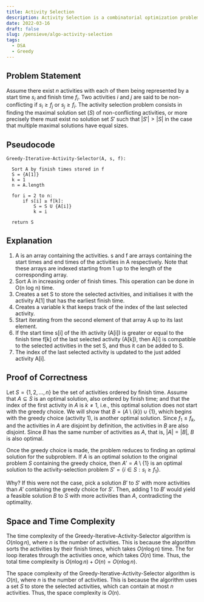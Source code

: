 ```yaml
---
title: Activity Selection
description: Activity Selection is a combinatorial optimization problem concerning the selection of non-conflicting activities to perform within a given time frame, given a set of activities each marked by a start time and finish time.
date: 2022-03-16
draft: false
slug: /pensieve/algo-activity-selection
tags:
  - DSA
  - Greedy
---
```

## Problem Statement

Assume there exist $n$ activities with each of them being represented by a start time $s_{i}$ and finish time $f_{i}$. Two activities $i$ and $j$ are said to be non-conflicting if $s_{i} \geq f_{j}$ or $s_{j} \geq f_{i}$. The activity selection problem consists in finding the maximal solution set $(S)$ of non-conflicting activities, or more precisely there must exist no solution set $S'$ such that $|S'| \gt |S|$ in the case that multiple maximal solutions have equal sizes.

## Pseudocode

```pseudocode
Greedy-Iterative-Activity-Selector(A, s, f): 

  Sort A by finish times stored in f
  S = {A[1]} 
  k = 1
  n = A.length
  
  for i = 2 to n:
      if s[i] ≥ f[k]: 
          S = S U {A[i]}
          k = i
  
  return S
```

## Explanation

1. A is an array containing the activities. s and f are arrays containing the start times and end times of the activities in A respectively. Note that these arrays are indexed starting from 1 up to the length of the corresponding array.
2. Sort A in increasing order of finish times. This operation can be done in O(n log n) time.
3. Creates a set S to store the selected activities, and initialises it with the activity A[1] that has the earliest finish time.
4. Creates a variable k that keeps track of the index of the last selected activity.
5. Start iterating from the second element of that array A up to its last element.
6. If the start time s[i] of the ith activity (A[i]) is greater or equal to the finish time f[k] of the last selected activity (A[k]), then A[i] is compatible to the selected activities in the set S, and thus it can be added to S.
7. The index of the last selected activity is updated to the just added activity A[i].

## Proof of Correctness

Let $S = \{1,2,\ldots,n\}$ be the set of activities ordered by finish time. Assume that $A \subseteq S$ is an optimal solution, also ordered by finish time; and that the index of the first activity in $A$ is $k \neq 1$, i.e., this optimal solution does not start with the greedy choice. We will show that $B = (A \setminus \{k\}) \cup \{1\}$, which begins with the greedy choice (activity 1), is another optimal solution. Since $f_1 \leq f_k$, and the activities in $A$ are disjoint by definition, the activities in $B$ are also disjoint. Since $B$ has the same number of activities as $A$, that is, $|A| = |B|$, $B$ is also optimal.

Once the greedy choice is made, the problem reduces to finding an optimal solution for the subproblem. If $A$ is an optimal solution to the original problem $S$ containing the greedy choice, then $A' = A \setminus \{1\}$ is an optimal solution to the activity-selection problem $S' = \{i \in S : s_i \geq f_1\}$.

Why? If this were not the case, pick a solution $B'$ to $S'$ with more activities than $A'$ containing the greedy choice for $S'$. Then, adding 1 to $B'$ would yield a feasible solution $B$ to $S$ with more activities than $A$, contradicting the optimality.

## Space and Time Complexity

The time complexity of the Greedy-Iterative-Activity-Selector algorithm is $O(n \log n)$, where $n$ is the number of activities. This is because the algorithm sorts the activities by their finish times, which takes $O(n \log n)$ time. The for loop iterates through the activities once, which takes $O(n)$ time. Thus, the total time complexity is $O(n \log n) + O(n) = O(n \log n)$.

The space complexity of the Greedy-Iterative-Activity-Selector algorithm is $O(n)$, where $n$ is the number of activities. This is because the algorithm uses a set $S$ to store the selected activities, which can contain at most $n$ activities. Thus, the space complexity is $O(n)$.